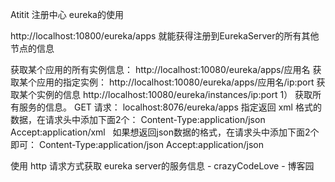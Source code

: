 Atitit 注册中心  eureka的使用

http://localhost:10800/eureka/apps
就能获得注册到EurekaServer的所有其他节点的信息


获取某个应用的所有实例信息：
http://localhost:10080/eureka/apps/应用名
获取某个应用的指定实例：
http://localhost:10080/eureka/apps/应用名/ip:port
获取某个实例的信息
http://localhost:10080/eureka/instances/ip:port
1） 获取所有服务的信息。
GET 请求： localhost:8076/eureka/apps
指定返回 xml 格式的数据，在请求头中添加下面2个：
Content-Type:application/json
Accept:application/xml
 
如果想返回json数据的格式，在请求头中添加下面2个即可：
Content-Type:application/json
Accept:application/json


使用 http 请求方式获取 eureka server的服务信息 - crazyCodeLove - 博客园
